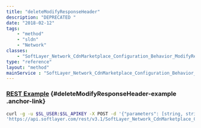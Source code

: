 ```yaml
---
title: "deleteModifyResponseHeader"
description: "DEPRECATED "
date: "2018-02-12"
tags:
    - "method"
    - "sldn"
    - "Network"
classes:
    - "SoftLayer_Network_CdnMarketplace_Configuration_Behavior_ModifyResponseHeader"
type: "reference"
layout: "method"
mainService : "SoftLayer_Network_CdnMarketplace_Configuration_Behavior_ModifyResponseHeader"
---
```


### [REST Example](#deleteModifyResponseHeader-example) <a href="/article/rest/"><i class="fas fa-question"></i></a> {#deleteModifyResponseHeader-example .anchor-link} 
```bash
curl -g -u $SL_USER:$SL_APIKEY -X POST -d '{"parameters": [string, string]}' \
'https://api.softlayer.com/rest/v3.1/SoftLayer_Network_CdnMarketplace_Configuration_Behavior_ModifyResponseHeader/deleteModifyResponseHeader'
```
